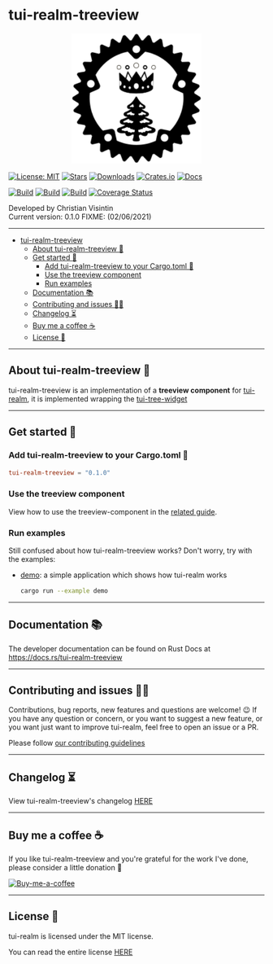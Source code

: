 # tui-realm-treeview

<p align="center">
  <img src="docs/images/tui-realm-treeview.svg" width="256" height="256" />
</p>

[![License: MIT](https://img.shields.io/badge/License-MIT-teal.svg)](https://opensource.org/licenses/MIT) [![Stars](https://img.shields.io/github/stars/veeso/tui-realm-treeview.svg)](https://github.com/veeso/tui-realm-treeview) [![Downloads](https://img.shields.io/crates/d/tui-realm-treeview.svg)](https://crates.io/crates/tui-realm-treeview) [![Crates.io](https://img.shields.io/badge/crates.io-v0.1.0-orange.svg)](https://crates.io/crates/tui-realm-treeview) [![Docs](https://docs.rs/tui-realm-treeview/badge.svg)](https://docs.rs/tui-realm-treeview)  

[![Build](https://github.com/veeso/tui-realm-treeview/workflows/Linux/badge.svg)](https://github.com/veeso/tui-realm-treeview/actions) [![Build](https://github.com/veeso/tui-realm-treeview/workflows/MacOS/badge.svg)](https://github.com/veeso/tui-realm-treeview/actions) [![Build](https://github.com/veeso/tui-realm-treeview/workflows/Windows/badge.svg)](https://github.com/veeso/tui-realm-treeview/actions) [![Coverage Status](https://coveralls.io/repos/github/veeso/tui-realm-treeview/badge.svg?branch=main)](https://coveralls.io/github/veeso/tui-realm-treeview?branch=main)

Developed by Christian Visintin  
Current version: 0.1.0 FIXME: (02/06/2021)

---

- [tui-realm-treeview](#tui-realm-treeview)
  - [About tui-realm-treeview 🌲](#about-tui-realm-treeview-)
  - [Get started 🏁](#get-started-)
    - [Add tui-realm-treeview to your Cargo.toml 🦀](#add-tui-realm-treeview-to-your-cargotoml-)
    - [Use the treeview component](#use-the-treeview-component)
    - [Run examples](#run-examples)
  - [Documentation 📚](#documentation-)
  - [Contributing and issues 🤝🏻](#contributing-and-issues-)
  - [Changelog ⏳](#changelog-)
  - [Buy me a coffee ☕](#buy-me-a-coffee-)
  - [License 📃](#license-)

---

## About tui-realm-treeview 🌲

tui-realm-treeview is an implementation of a **treeview component** for [tui-realm](https://github.com/veeso/tui-realm), it is implemented wrapping the [tui-tree-widget](https://crates.io/crates/tui-tree-widget) 

---

## Get started 🏁

### Add tui-realm-treeview to your Cargo.toml 🦀

```toml
tui-realm-treeview = "0.1.0"
```

### Use the treeview component

View how to use the treeview-component in the [related guide](docs/get-started.md).

### Run examples

Still confused about how tui-realm-treeview works? Don't worry, try with the examples:

- [demo](examples/demo.rs): a simple application which shows how tui-realm works

    ```sh
    cargo run --example demo
    ```

---

## Documentation 📚

The developer documentation can be found on Rust Docs at <https://docs.rs/tui-realm-treeview>

---

## Contributing and issues 🤝🏻

Contributions, bug reports, new features and questions are welcome! 😉
If you have any question or concern, or you want to suggest a new feature, or you want just want to improve tui-realm, feel free to open an issue or a PR.

Please follow [our contributing guidelines](CONTRIBUTING.md)

---

## Changelog ⏳

View tui-realm-treeview's changelog [HERE](CHANGELOG.md)

---

## Buy me a coffee ☕

If you like tui-realm-treeview and you're grateful for the work I've done, please consider a little donation 🥳

[![Buy-me-a-coffee](https://img.buymeacoffee.com/button-api/?text=Buy%20me%20a%20coffee&emoji=&slug=veeso&button_colour=404040&font_colour=ffffff&font_family=Comic&outline_colour=ffffff&coffee_colour=FFDD00)](https://www.buymeacoffee.com/veeso)

---

## License 📃

tui-realm is licensed under the MIT license.

You can read the entire license [HERE](LICENSE)
